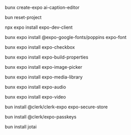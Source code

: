 <!-- AI Caption Editor -->

<!-- Create Project -->
bunx create-expo ai-caption-editor

bun reset-project

<!-- Install Dependencies -->
npx expo install expo-dev-client

bunx expo install @expo-google-fonts/poppins expo-font

bunx expo install expo-checkbox

bunx expo install expo-build-properties

bunx expo install expo-image-picker

bunx expo install expo-media-library

bunx expo install expo-audio

bunx expo install expo-video

bun install @clerk/clerk-expo expo-secure-store

bun install @clerk/expo-passkeys

bun install jotai




